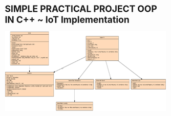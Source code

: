 # SIMPLE PRACTICAL PROJECT OOP IN C++ ~ IoT Implementation

<img src="ProjectReport/UML.dot.png" height="250">
